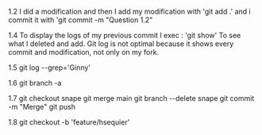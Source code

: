 1.2 
I did a modification and then I add my modification with 'git add .' and i commit it with 'git commit -m "Question 1.2"

1.4
To display the logs of my previous commit I exec : 'git show'
To see what I deleted and add. 
Git log is not optimal because it shows every commit and modification, not only on my fork.

1.5
git log --grep='Ginny'

1.6
git branch -a

1.7
git checkout snape
git merge main
git branch --delete snape
git commit -m "Merge"
git push

1.8
git checkout -b 'feature/hsequier'